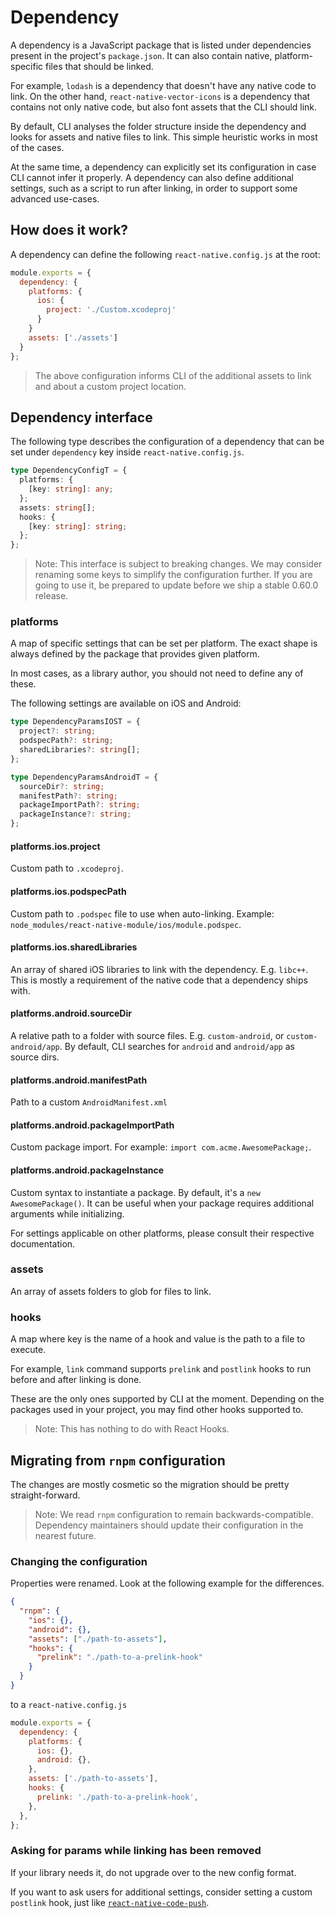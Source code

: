 # Dependency

A dependency is a JavaScript package that is listed under dependencies present in the project's `package.json`. It can also contain native, platform-specific files that should be linked.

For example, `lodash` is a dependency that doesn't have any native code to link. On the other hand, `react-native-vector-icons` is a dependency that contains not only native code, but also font assets that the CLI should link.

By default, CLI analyses the folder structure inside the dependency and looks for assets and native files to link. This simple heuristic works in most of the cases.

At the same time, a dependency can explicitly set its configuration in case CLI cannot infer it properly. A dependency can also define additional settings, such as a script to run after linking, in order to support some advanced use-cases.

## How does it work?

A dependency can define the following `react-native.config.js` at the root:

```js
module.exports = {
  dependency: {
    platforms: {
      ios: {
        project: './Custom.xcodeproj'
      }
    }
    assets: ['./assets']
  }
};
```

> The above configuration informs CLI of the additional assets to link and about a custom project location.

## Dependency interface

The following type describes the configuration of a dependency that can be set under `dependency` key inside `react-native.config.js`.

```ts
type DependencyConfigT = {
  platforms: {
    [key: string]: any;
  };
  assets: string[];
  hooks: {
    [key: string]: string;
  };
};
```

> Note: This interface is subject to breaking changes. We may consider renaming some keys to simplify the configuration further. If you are going to use it, be prepared to update before we ship a stable 0.60.0 release.

### platforms

A map of specific settings that can be set per platform. The exact shape is always defined by the package that provides given platform.

In most cases, as a library author, you should not need to define any of these.

The following settings are available on iOS and Android:

```ts
type DependencyParamsIOST = {
  project?: string;
  podspecPath?: string;
  sharedLibraries?: string[];
};

type DependencyParamsAndroidT = {
  sourceDir?: string;
  manifestPath?: string;
  packageImportPath?: string;
  packageInstance?: string;
};
```

#### platforms.ios.project

Custom path to `.xcodeproj`.

#### platforms.ios.podspecPath

Custom path to `.podspec` file to use when auto-linking. Example: `node_modules/react-native-module/ios/module.podspec`.

#### platforms.ios.sharedLibraries

An array of shared iOS libraries to link with the dependency. E.g. `libc++`. This is mostly a requirement of the native code that a dependency ships with.

#### platforms.android.sourceDir

A relative path to a folder with source files. E.g. `custom-android`, or `custom-android/app`. By default, CLI searches for `android` and `android/app` as source dirs.

#### platforms.android.manifestPath

Path to a custom `AndroidManifest.xml`

#### platforms.android.packageImportPath

Custom package import. For example: `import com.acme.AwesomePackage;`.

#### platforms.android.packageInstance

Custom syntax to instantiate a package. By default, it's a `new AwesomePackage()`. It can be useful when your package requires additional arguments while initializing.

For settings applicable on other platforms, please consult their respective documentation.

### assets

An array of assets folders to glob for files to link.

### hooks

A map where key is the name of a hook and value is the path to a file to execute.

For example, `link` command supports `prelink` and `postlink` hooks to run before and after linking is done.

These are the only ones supported by CLI at the moment. Depending on the packages used in your project, you may find other hooks supported to.

> Note: This has nothing to do with React Hooks.

## Migrating from `rnpm` configuration

The changes are mostly cosmetic so the migration should be pretty straight-forward.

> Note: We read `rnpm` configuration to remain backwards-compatible. Dependency maintainers should update their configuration in the nearest future.

### Changing the configuration

Properties were renamed. Look at the following example for the differences.

```json
{
  "rnpm": {
    "ios": {},
    "android": {},
    "assets": ["./path-to-assets"],
    "hooks": {
      "prelink": "./path-to-a-prelink-hook"
    }
  }
}
```

to a `react-native.config.js`

```js
module.exports = {
  dependency: {
    platforms: {
      ios: {},
      android: {},
    },
    assets: ['./path-to-assets'],
    hooks: {
      prelink: './path-to-a-prelink-hook',
    },
  },
};
```

### Asking for params while linking has been removed

If your library needs it, do not upgrade over to the new config format.

If you want to ask users for additional settings, consider setting a custom `postlink` hook, just like [`react-native-code-push`](https://github.com/Microsoft/react-native-code-push/blob/master/package.json#L53).
